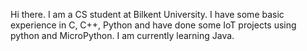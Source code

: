 Hi there. I am a CS student at Bilkent University. I have some basic experience in C, C++, Python and have done some IoT projects using python and MicroPython. I am currently learning Java.
